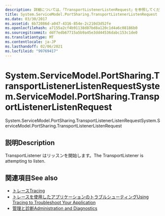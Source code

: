 ```yaml
---
description: 詳細については、「TransportListenerListenRequest」を参照してください。
title: System.ServiceModel.PortSharing.TransportListenerListenRequest
ms.date: 03/30/2017
ms.assetid: 6b72086d-a047-4316-854e-2c210d3d52fe
ms.openlocfilehash: a7155a2cf4b91138d87bd8a120c1d4a6c08186b0
ms.sourcegitcommit: ddf7edb67715a5b9a45e3dd44536dabc153c1de0
ms.translationtype: MT
ms.contentlocale: ja-JP
ms.lasthandoff: 02/06/2021
ms.locfileid: "99769417"
---
```

# <a name="systemservicemodelportsharingtransportlistenerlistenrequest"></a><span data-ttu-id="31f09-103">System.ServiceModel.PortSharing.TransportListenerListenRequest</span><span class="sxs-lookup"><span data-stu-id="31f09-103">System.ServiceModel.PortSharing.TransportListenerListenRequest</span></span>

<span data-ttu-id="31f09-104">System.ServiceModel.PortSharing.TransportListenerListenRequest</span><span class="sxs-lookup"><span data-stu-id="31f09-104">System.ServiceModel.PortSharing.TransportListenerListenRequest</span></span>  
  
## <a name="description"></a><span data-ttu-id="31f09-105">説明</span><span class="sxs-lookup"><span data-stu-id="31f09-105">Description</span></span>  

 <span data-ttu-id="31f09-106">TransportListener はリッスンを開始します。</span><span class="sxs-lookup"><span data-stu-id="31f09-106">The TransportListener is attempting to listen.</span></span>  
  
## <a name="see-also"></a><span data-ttu-id="31f09-107">関連項目</span><span class="sxs-lookup"><span data-stu-id="31f09-107">See also</span></span>

- [<span data-ttu-id="31f09-108">トレース</span><span class="sxs-lookup"><span data-stu-id="31f09-108">Tracing</span></span>](index.md)
- [<span data-ttu-id="31f09-109">トレースを使用したアプリケーションのトラブルシューティング</span><span class="sxs-lookup"><span data-stu-id="31f09-109">Using Tracing to Troubleshoot Your Application</span></span>](using-tracing-to-troubleshoot-your-application.md)
- [<span data-ttu-id="31f09-110">管理と診断</span><span class="sxs-lookup"><span data-stu-id="31f09-110">Administration and Diagnostics</span></span>](../index.md)
